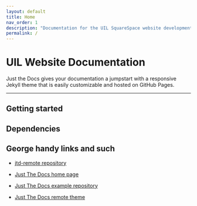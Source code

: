 ```yaml
---
layout: default
title: Home
nav_order: 1
description: "Documentation for the UIL SquareSpace website development team."
permalink: /
---
```


# UIL Website Documentation

Just the Docs gives your documentation a jumpstart with a responsive Jekyll theme that is easily customizable and hosted on GitHub Pages.

---

## Getting started

## Dependencies

## George handy links and such

- [jtd-remote repository](https://github.com/grcrane/jtd-remote)

- [Just The Docs home page](https://pmarsceill.github.io/just-the-docs/)

- [Just The Docs example repository](https://github.com/pmarsceill/jtd-remote)

- [Just The Docs remote theme](https://github.com/pmarsceill/just-the-docs)